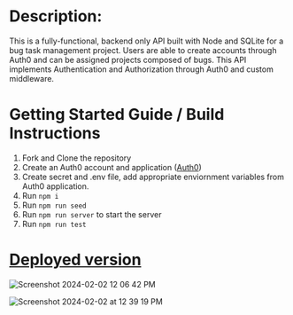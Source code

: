 # Description: 
This is a fully-functional, backend only API built with Node and SQLite for a bug task management project. Users are able to create accounts through Auth0 and can be assigned projects composed of bugs. This API implements Authentication and Authorization through Auth0 and custom middleware. 

# Getting Started Guide / Build Instructions 
1. Fork and Clone the repository
2. Create an Auth0 account and application ([Auth0](https://auth0.com/))
3. Create secret and .env file, add appropriate enviornment variables from Auth0 application. 
4. Run `npm i`
5. Run `npm run seed`
6. Run `npm run server` to start the server
7. Run `npm run test`

   
# [Deployed version](EtkQZsetrFtqcw19aGLI4mwinLTkbawB)

![Screenshot 2024-02-02 12 06 42 PM](https://github.com/Boykin-Tomita-Rodriguez-and-Associates/bugaboo/assets/146030630/f481735d-be89-4fea-8240-4fb29581c17d)

![Screenshot 2024-02-02 at 12 39 19 PM](https://github.com/Boykin-Tomita-Rodriguez-and-Associates/bugaboo/assets/146135600/c9e31823-fc93-4c0f-b5ea-20b0eb904d38)
